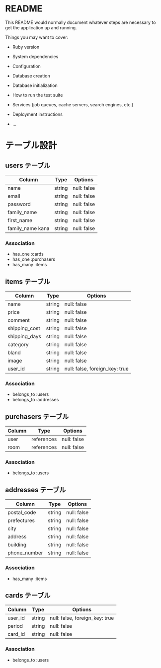 # README

This README would normally document whatever steps are necessary to get the
application up and running.

Things you may want to cover:

* Ruby version

* System dependencies

* Configuration

* Database creation

* Database initialization

* How to run the test suite

* Services (job queues, cache servers, search engines, etc.)

* Deployment instructions

* ...


# テーブル設計

## users テーブル

| Column           | Type   | Options     |
| ---------------- | ------ | ----------- |
| name             | string | null: false |
| email            | string | null: false |
| password         | string | null: false |
| family_name      | string | null: false |
| first_name       | string | null: false |
| family_name kana | string | null: false |

### Association
- has_one  :cards
- has_one  :purchasers
- has_many :items

## items テーブル

| Column           | Type   | Options                        |
| ---------------- | ------ | ------------------------------ |
| name             | string | null: false                    |
| price            | string | null: false                    |
| comment          | string | null: false                    |
| shipping_cost    | string | null: false                    |
| shipping_days    | string | null: false                    |
| category         | string | null: false                    |
| bland            | string | null: false                    |
| image            | string | null: false                    |
| user_id          | string | null: false, foreign_key: true |

### Association

- belongs_to :users
- belongs_to :addresses

## purchasers テーブル

| Column | Type       | Options     |
| ------ | ---------- | ----------- |
| user   | references | null: false |
| room   | references | null: false |

### Association

- belongs_to :users

## addresses テーブル

| Column           | Type   | Options     |
| ---------------- | ------ | ----------- |
| postal_code      | string | null: false |
| prefectures      | string | null: false |
| city             | string | null: false |
| address          | string | null: false |
| building         | string | null: false |
| phone_number     | string | null: false |
### Association

- has_many :items

## cards テーブル

| Column   | Type   | Options                        |
| -------- | ------ | ------------------------------ |
| user_id  | string | null: false, foreign_key: true |
| period   | string | null: false                    |
| card_id  | string | null: false                    |

### Association

- belongs_to :users